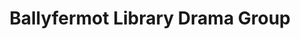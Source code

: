 ---
title: "Ballyfermot Library Drama Group"
address: "Ballyfermot Library Ballyfermot rd 10 Co. Dublin"
tel: "(01)6269324"
county: "Dublin"
category: "Libraries"
type: "Content"
lat: "53.34359111"
lng: "-6.368639285"
---